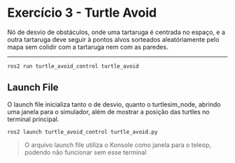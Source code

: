 # Exercício 3 - Turtle Avoid

Nó de desvio de obstáculos, onde uma tartaruga é centrada no espaço, e a outra tartaruga deve seguir à pontos alvos sorteados aleatóriamente pelo mapa sem colidir com a tartaruga nem com as paredes.

---

`ros2 run turtle_avoid_control turtle_avoid`

## Launch File

O launch file inicializa tanto o de desvio, quanto o turtlesim_node, abrindo uma janela para o simulador, além de mostrar a posição das turtles no terminal principal.

`ros2 launch turtle_avoid_control turtle_avoid.py`

> O arquivo launch file utiliza o Konsole como janela para o teleop, podendo não funcionar sem esse terminal
